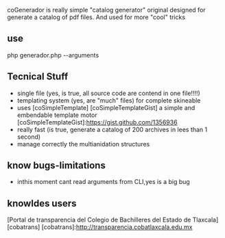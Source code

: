 coGenerador is really simple "catalog generator" original designed for generate a catalog of pdf files. And used for more "cool" tricks

use
---
php generador.php --arguments

Tecnical Stuff
--------------
* single file (yes, is true, all source code are contend in one file!!!!)
* templating system (yes, are "much" files) for complete skineable
* uses [coSimpleTemplate] [coSimpleTemplateGist] a simple and embendable template motor
[coSimpleTemplateGist]:https://gist.github.com/1356936
* really fast (is true, generate a catalog of 200 archives in lees than 1 second)
* manage correctly the multianidation structures

know bugs-limitations
---------------------
* inthis moment cant read arguments from CLI,yes is a big bug


knowldes users
--------------
[Portal de transparencia del Colegio de Bachilleres del Estado de Tlaxcala][cobatrans]
[cobatrans]:http://transparencia.cobatlaxcala.edu.mx


